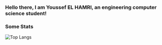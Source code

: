 ### Hello there, I am Youssef EL HAMRI, an engineering computer science student!

### Some Stats

![Top Langs](https://github-readme-stats.vercel.app/api/top-langs/?username=ysfelhamri&layout=compact&theme=dark)
